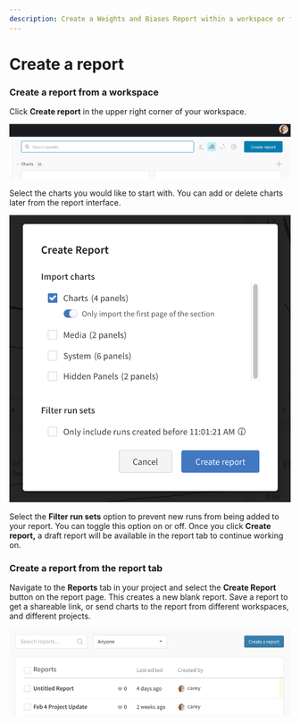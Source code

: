 ```yaml
---
description: Create a Weights and Biases Report within a workspace or from the report tab.
---
```


# Create a report

### Create a report from a workspace <a href="#1.-create-a-report-from-a-workspace" id="1.-create-a-report-from-a-workspace"></a>

Click **Create report** in the upper right corner of your workspace.

![](<../../.gitbook/assets/image (176) (2).png>)

Select the charts you would like to start with. You can add or delete charts later from the report interface.

![](<../../.gitbook/assets/Screen Shot 2021-11-17 at 11.01.32 AM.png>)

Select the **Filter run sets** option to prevent new runs from being added to your report. You can toggle this option on or off. Once you click **Create report,** a draft report will be available in the report tab to continue working on.

### Create a report from the report tab‌ <a href="#2.-from-the-report-page" id="2.-from-the-report-page"></a>

Navigate to the **Reports** tab in your project and select the **Create Report** button on the report page. This creates a new blank report. Save a report to get a shareable link, or send charts to the report from different workspaces, and different projects.

![](<../../.gitbook/assets/image (180).png>)

